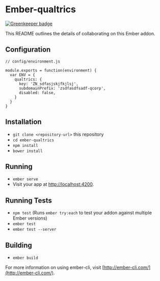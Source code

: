 # Ember-qualtrics

[![Greenkeeper badge](https://badges.greenkeeper.io/dollarshaveclub/ember-qualtrics.svg)](https://greenkeeper.io/)

This README outlines the details of collaborating on this Ember addon.

## Configuration

```
// config/environment.js

module.exports = function(environment) {
  var ENV = {
    qualtrics: {
      key: 'ZN_sdfasjskjfkjlsj',
      subdomainPrefix: 'zsdfasdfsadf-qcorp',
      disabled: false,
    }
  }
}
```

## Installation

* `git clone <repository-url>` this repository
* `cd ember-qualtrics`
* `npm install`
* `bower install`

## Running

* `ember serve`
* Visit your app at [http://localhost:4200](http://localhost:4200).

## Running Tests

* `npm test` (Runs `ember try:each` to test your addon against multiple Ember versions)
* `ember test`
* `ember test --server`

## Building

* `ember build`

For more information on using ember-cli, visit [http://ember-cli.com/](http://ember-cli.com/).
